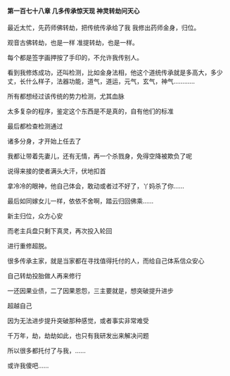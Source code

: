 #### 第一百七十八章 几多传承惊天现 神灵转劫问天心


最近太忙，先药师佛转劫，把传统传承给了我
我修出药师金身，归位。

观音古佛转劫，也是一样
准提转劫，也是一样。

每个都是签字画押按了手印的，不允许我传别人。

看到我修炼成功，还叫检测，比如金身法相，他这个道统传承就是多高大，多少丈，长什么样子，法器功能，道气，道运，元气，玄气，神气…………

所有都想经过该传统的势力检测，尤其血脉

太多复杂的程序，鉴定这个东西是不是真的，自有他们的标准

最后都检查检测通过

诸多分身，才开始上任去了

我都让带着先妻儿，还有无情，再一个杀戮身，免得空降被欺负了呢

说得来接的使者满头大汗，伏地扣首


拿冷冷的眼神，他自己体会，敢动或者过不好了，丫妈杀了你……


最后如同嫁女儿一样，依依不舍啊，踏云归回佛乘……

新主归位，众方心安

而老主兵盘只剩下真灵，再次投入轮回

进行重修超脱。


很多传承主家，就是当家都在寻找值得托付的人，而给自己体系信众安心

自己转劫投胎做人再来修行

一还因果业债，二了因果恩怨，三主要就是，想突破提升进步

超越自己


因为无法进步提升突破那种感觉，或者事实非常难受


千万年，劫，劫劫如此，也只有我研发出来解决问题


所以很多都托付了与我，……


或许我傻吧……

